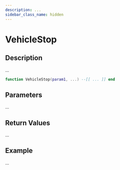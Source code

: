 ```yaml
---
description: ...
sidebar_class_name: hidden
---
```


# VehicleStop

## Description

...

```lua
function VehicleStop(param1, ...) --[[ ... ]] end
```

## Parameters

...

## Return Values

...

## Example

...

